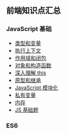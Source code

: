 ## 前端知识点汇总

### JavaScript 基础
- [类型和变量]()
- [执行上下文](./JavaScript%20基础/执行上下文.md)
- [作用域和闭包](./JavaScript%20基础/作用域和闭包.md)
- [对象和构造函数](./JavaScript%20基础/对象和构造函数.md)
- [深入理解 this](./JavaScript%20基础/深入理解%20this.md)
- [原型和继承](./JavaScript%20基础/原型和继承.md)
- [JavaScript 模块化]()
- [私有变量]()
- [内存]()
- [JS 基础题](./JavaScript%20基础/JS%20基础题目.md)

### ES6